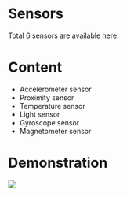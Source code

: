 # Sensors
Total 6 sensors are available here.
# Content
* Accelerometer sensor
* Proximity sensor
* Temperature sensor
* Light sensor
* Gyroscope sensor
* Magnetometer sensor

# Demonstration
![](https://media.giphy.com/media/LUnWd9kXZlCwaQkO3r/giphy.gif)
